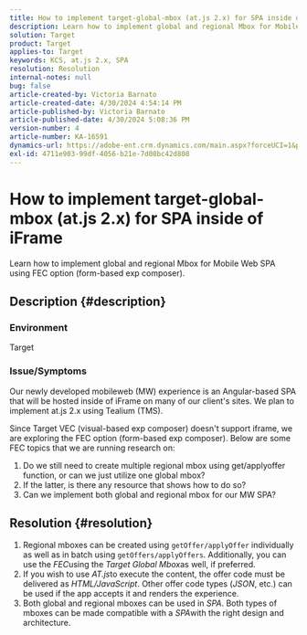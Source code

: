 ```yaml
---
title: How to implement target-global-mbox (at.js 2.x) for SPA inside of iFrame
description: Learn how to implement global and regional Mbox for Mobile Web SPA.
solution: Target
product: Target
applies-to: Target
keywords: KCS, at.js 2.x, SPA
resolution: Resolution
internal-notes: null
bug: false
article-created-by: Victoria Barnato
article-created-date: 4/30/2024 4:54:14 PM
article-published-by: Victoria Barnato
article-published-date: 4/30/2024 5:08:36 PM
version-number: 4
article-number: KA-16591
dynamics-url: https://adobe-ent.crm.dynamics.com/main.aspx?forceUCI=1&pagetype=entityrecord&etn=knowledgearticle&id=1c467844-1207-ef11-9f89-000d3a31b84a
exl-id: 4711e903-99df-4056-b21e-7d08bc42d808
---
```

# How to implement target-global-mbox (at.js 2.x) for SPA inside of iFrame


Learn how to implement global and regional Mbox for Mobile Web SPA using FEC option (form-based exp composer).

## Description {#description}


### <b>Environment</b>

Target



### <b>Issue/Symptoms</b>

Our newly developed mobileweb (MW) experience is an Angular-based SPA that will be hosted inside of iFrame on many of our client's sites. We plan to implement at.js 2.x using Tealium (TMS).

Since Target VEC (visual-based exp composer) doesn't support iframe, we are exploring the FEC option (form-based exp composer). Below are some FEC topics that we are running research on:



1. Do we still need to create multiple regional mbox using get/applyoffer function, or can we just utilize one global mbox?
2. If the latter, is there any resource that shows how to do so?
3. Can we implement both global and regional mbox for our MW SPA?



## Resolution {#resolution}


1. Regional mboxes can be created using `getOffer/applyOffer` individually as well as in batch using `getOffers/applyOffers`. Additionally, you can use the *FEC*using the *Target Global Mbox*as well, if preferred.
2. If you wish to use *AT.js*to execute the content, the offer code must be delivered as *HTML/JavaScript*. Other offer code types (*JSON*, etc.) can be used if the app accepts it and renders the experience.
3. Both global and regional mboxes can be used in *SPA*. Both types of mboxes can be made compatible with a *SPA*with the right design and architecture.
